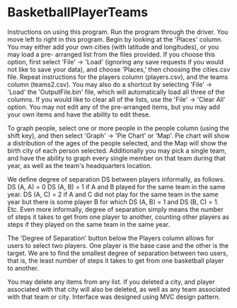 # BasketballPlayerTeams
Instructions on using this program. Run the program through the driver. You move left to right in this program. Begin by looking at the 'Places' column. You may either add your own cities (with latitude and longitudes), or you may load a pre- arranged list from the files provided. If you choose this option, first select 'File' -> 'Load' (ignoring any save requests if you would not like to save your data), and choose 'Places,' then choosing the cities.csv file. Repeat instructions for the players column (players.csv), and the teams column (teams2.csv). You may also do a shortcut by selecting 'File' -> 'Load' the 'OutputFile.bin' file, which will automatically load all three of the columns. If you would like to clear all of the lists, use the 'File' -> 'Clear All' option. You may not edit any of the pre-arranged items, but you may add your own items and have the ability to edit these. 

To graph people, select one or more people in the people column (using the shift key), and then select 'Graph' -> 'Pie Chart' or 'Map'. Pie chart will show a distribution of the ages of the people selected, and the Map will show the birth city of each person selected. Additionally you may pick a single team, and have the ability to graph every single member on that team during that year, as well as the team's headquarters location. 

We define degree of separation DS between players informally, as follows. 
DS (A, A) = 0
DS (A, B) = 1 if A and B played for the same team in the same year.
DS (A, C) = 2 if A and C did not play for the same team in the same year but there is some player B for which DS (A, B) = 1 and DS (B, C) = 1.
  Etc.
Even more informally, degree of separation simply means the number of steps it takes to get from one player to another, counting other players as steps if they played on the same team in the same year.

The 'Degree of Separation' button below the Players column allows for users to select two players. One player is the base case and the other is the target. We are to find the smallest degree of separation between two users, that is, the least number of steps it takes to get from one basketball player to another.

You may delete any items from any list. If you deleted a city, and player associated with that city will also be deleted, as well as any team associated with that team or city. Interface was designed using MVC design pattern.
